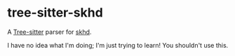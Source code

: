 # tree-sitter-skhd

A [Tree-sitter](https://tree-sitter.github.io/tree-sitter/) parser for [skhd](https://github.com/koekeishiya/skhd).

I have no idea what I'm doing; I'm just trying to learn! You shouldn't use this.
